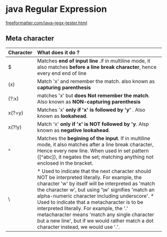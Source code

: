 # java Regular Expression

[freeformatter.com/java-regx-tester.html](https://www.freeformatter.com/java-regex-tester.html#ad-output)


## Meta character
| Character   | What does it do ? |
| ----------  | :---------------- |
| $           | Matches __end of input line__ .if in multiline mode, it also matches __before a line break character__, hence every end end of line |
| (x)         | Match 'x' and remember the match. also known as __capturing parenthesis__ |
| (?:x)       | matches 'x' but __does Not remember the match__. Also known as __NON-capturing parenthesis__ |
| x(?=y)      | Matches 'x' __only if 'x' is followed by 'y'__ . Also known as __lookahead__. |
| x(?!y)      | Match 'x' __only if 'x' is NOT followed by 'y__. Alsp known as __negative lookahead__. |
| ^           | Matches the __begining of the input__. If in multiline mode, it also matches after a line break character, Hence every new line. When used in set pattern ([^abc]), it negates the set; matching anything not enclosed in the bracket. | 
| \           | * Used to indicate that the next character should NOT be interpreted literally. For example, the character 'w' by itself will be interpreted as 'match the character w', but using '\w' signifies 'match an alpha-numeric character including underscore'. * Used to indicate that a metacharacter is to be interpreted literally. For example, the '.' metacharacter means 'match any single character but a new line', but if we would rather match a dot character instead, we would use '\.'. |
